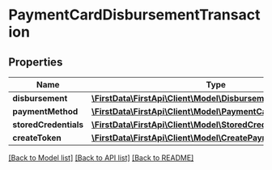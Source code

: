 # PaymentCardDisbursementTransaction

## Properties
Name | Type | Description | Notes
------------ | ------------- | ------------- | -------------
**disbursement** | [**\FirstData\FirstApi\Client\Model\Disbursement**](Disbursement.md) |  | 
**paymentMethod** | [**\FirstData\FirstApi\Client\Model\PaymentCardPaymentMethod**](PaymentCardPaymentMethod.md) |  | 
**storedCredentials** | [**\FirstData\FirstApi\Client\Model\StoredCredential**](StoredCredential.md) |  | [optional] 
**createToken** | [**\FirstData\FirstApi\Client\Model\CreatePaymentToken**](CreatePaymentToken.md) |  | [optional] 

[[Back to Model list]](../README.md#documentation-for-models) [[Back to API list]](../README.md#documentation-for-api-endpoints) [[Back to README]](../README.md)


